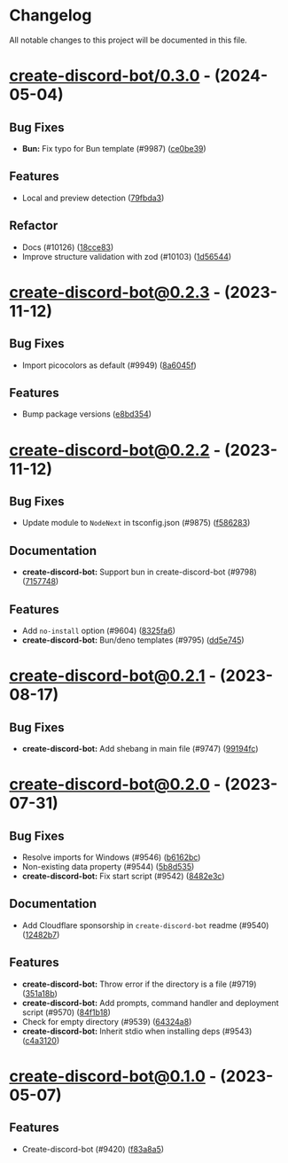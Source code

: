 # Changelog

All notable changes to this project will be documented in this file.

# [create-discord-bot/0.3.0](https://github.com/discordjs/discord.js/compare/create-discord-bot@0.2.3...create-discord-bot/0.3.0) - (2024-05-04)

## Bug Fixes

- **Bun:** Fix typo for Bun template (#9987) ([ce0be39](https://github.com/discordjs/discord.js/commit/ce0be392d818b13ba5a081811519b559202cdba8))

## Features

- Local and preview detection ([79fbda3](https://github.com/discordjs/discord.js/commit/79fbda3aac6d4f0f8bfb193e797d09cbe331d315))

## Refactor

- Docs (#10126) ([18cce83](https://github.com/discordjs/discord.js/commit/18cce83d80598c430218775c53441b6b2ecdc776))
- Improve structure validation with zod (#10103) ([1d56544](https://github.com/discordjs/discord.js/commit/1d565443b0edc46d785f1993d743f683f19bcbb4))

# [create-discord-bot@0.2.3](https://github.com/discordjs/discord.js/compare/create-discord-bot/0.2.2...create-discord-bot/0.2.3) - (2023-11-12)

## Bug Fixes

- Import picocolors as default (#9949) ([8a6045f](https://github.com/discordjs/discord.js/commit/8a6045f6003971dbf64c8576f08631751b982ae4))

## Features

- Bump package versions ([e8bd354](https://github.com/discordjs/discord.js/commit/e8bd35405239616b12cb5f09eb983f5251298aca))

# [create-discord-bot@0.2.2](https://github.com/discordjs/discord.js/compare/create-discord-bot@0.2.1...create-discord-bot@0.2.2) - (2023-11-12)

## Bug Fixes

- Update module to `NodeNext` in tsconfig.json (#9875) ([f586283](https://github.com/discordjs/discord.js/commit/f58628385cf9df2afc5f543141ed76fbba74aa22))

## Documentation

- **create-discord-bot:** Support bun in create-discord-bot (#9798) ([7157748](https://github.com/discordjs/discord.js/commit/7157748fe3a69265896adf0450cd3f37acbcf97b))

## Features

- Add `no-install` option (#9604) ([8325fa6](https://github.com/discordjs/discord.js/commit/8325fa65409c157da3448da40669c92c636b3f14))
- **create-discord-bot:** Bun/deno templates (#9795) ([dd5e745](https://github.com/discordjs/discord.js/commit/dd5e7453e89ae918b94de1c13ce53c7cfd373721))

# [create-discord-bot@0.2.1](https://github.com/discordjs/discord.js/compare/create-discord-bot@0.2.0...create-discord-bot@0.2.1) - (2023-08-17)

## Bug Fixes

- **create-discord-bot:** Add shebang in main file (#9747) ([99194fc](https://github.com/discordjs/discord.js/commit/99194fc2703988693264ef4a7c2d7bb040c39fa8))

# [create-discord-bot@0.2.0](https://github.com/discordjs/discord.js/compare/create-discord-bot@0.1.0...create-discord-bot@0.2.0) - (2023-07-31)

## Bug Fixes

- Resolve imports for Windows (#9546) ([b6162bc](https://github.com/discordjs/discord.js/commit/b6162bc5b582089a9405d29f6825d9748180f66a))
- Non-existing data property (#9544) ([5b8d535](https://github.com/discordjs/discord.js/commit/5b8d535fd633ff25dd801f35e13b4cb169cc42ac))
- **create-discord-bot:** Fix start script (#9542) ([8482e3c](https://github.com/discordjs/discord.js/commit/8482e3c95dd5ca086805e756afdcf787e3fea1f9))

## Documentation

- Add Cloudflare sponsorship in `create-discord-bot` readme (#9540) ([12482b7](https://github.com/discordjs/discord.js/commit/12482b70ed4bfadf26720f9b2ed9d7bf7ccc39b8))

## Features

- **create-discord-bot:** Throw error if the directory is a file (#9719) ([351a18b](https://github.com/discordjs/discord.js/commit/351a18bc35da7765d281e419b646ef734a315bdf))
- **create-discord-bot:** Add prompts, command handler and deployment script (#9570) ([84f1b18](https://github.com/discordjs/discord.js/commit/84f1b1890de5add805bef1a030b0ade3c6aca213))
- Check for empty directory (#9539) ([64324a8](https://github.com/discordjs/discord.js/commit/64324a8be13dc2b766636a1042ae13d3d52a5c79))
- **create-discord-bot:** Inherit stdio when installing deps (#9543) ([c4a3120](https://github.com/discordjs/discord.js/commit/c4a3120354ea3930e010ba011216e42311e29cdb))

# [create-discord-bot@0.1.0](https://github.com/discordjs/discord.js/tree/create-discord-bot@0.1.0) - (2023-05-07)

## Features

- Create-discord-bot (#9420) ([f83a8a5](https://github.com/discordjs/discord.js/commit/f83a8a58c99532131848f9d89cec58ae5cd5d138))

